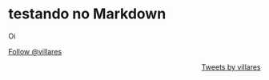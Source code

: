 # testando no Markdown

Oi

<script src="//cdnjs.cloudflare.com/ajax/libs/p5.js/0.5.8/p5.js"></script>
<script src="sketch.js"></script>

<a href="https://twitter.com/villares?ref_src=twsrc%5Etfw" class="twitter-follow-button" data-show-count="false">Follow @villares</a><script async src="https://platform.twitter.com/widgets.js" charset="utf-8"></script>

<a class="twitter-timeline" style="float: right" data-width="300" data-dnt="true" data-theme="light" data-link-color="#2B7BB9" href="https://twitter.com/villares?ref_src=twsrc%5Etfw">Tweets by villares</a>
<script async src="https://platform.twitter.com/widgets.js" charset="utf-8"></script>

